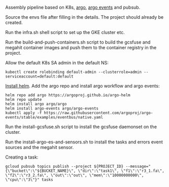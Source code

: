 Assembly pipeline based on K8s, [argo](https://argoproj.github.io/argo/), [argo events](https://argoproj.github.io/argo-events/) and pubsub.

Source the envs file after filling in the details. The project should already be created.

Run the infra.sh shell script to set up the GKE cluster etc.

Run the build-and-push-containers.sh script to build the gcsfuse and megahit container images and push them to the container registry in the project.

Allow the default K8s SA admin in the default NS:

    kubectl create rolebinding default-admin --clusterrole=admin --serviceaccount=default:default

[Install helm](https://helm.sh/docs/intro/install/). Add the argo repo and install argo workflow and argo events:

    helm repo add argo https://argoproj.github.io/argo-helm
    helm repo update
    helm install argo argo/argo
    helm install argo-events argo/argo-events
    kubectl apply -f https://raw.githubusercontent.com/argoproj/argo-events/stable/examples/eventbus/native.yaml

Run the install-gcsfuse.sh script to install the gcsfuse daemonset on the cluster.

Run the install-argo-es-and-sensors.sh to install the tasks and errors event sources and the megahit sensor.

Creating a task:

    gcloud pubsub topics publish --project ${PROJECT_ID} --message="{\"bucket\":\"${BUCKET_NAME}\", \"dir\":\"task1\", \"f1\":\"r3_1.fa\", \"f2\":\"r3_2.fa\", \"out\":\"out\", \"mem\":\"10000000000\", \"cpu\":\"3\"}" tasks
